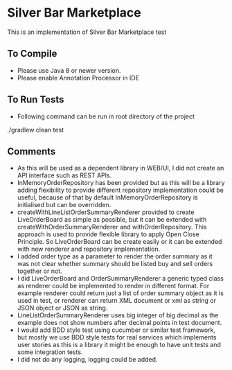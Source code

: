 # Silver Bar Marketplace

This is an implementation of Silver Bar Marketplace test

## To Compile

- Please use Java 8 or newer version.
- Please enable Annotation Processor in IDE

## To Run Tests

- Following command can be run in root directory of the project

./gradlew clean test

## Comments

- As this will be used as a dependent library in WEB/UI, I did not create an API interface such as REST APIs.
- InMemoryOrderRepository has been provided but as this will be a library adding flexibility to provide different repository implementation could be useful, because of that by default InMemoryOrderRepository is initialised but can be overridden.
- createWithLineListOrderSummaryRenderer provided to create LiveOrderBoard as simple as possible, but it can be extended with createWithOrderSummaryRenderer and withOrderRepository. This approach is used to provide flexible library to apply Open Close Principle. So LiveOrderBoard can be create easily or it can be extended with new renderer and repository implementation.
- I added order type as a parameter to render the order summary as it was not clear whether summary should be listed buy and sell orders together or not.
- I did LiveOrderBoard and OrderSummaryRenderer a generic typed class as renderer could be implemented to render in different format. For example renderer could return just a list of order summary object as it is used in test, or renderer can return XML document or xml as string or JSON object or JSON as string.
- LineListOrderSummaryRenderer uses big integer of big decimal as the example does not show numbers after decimal points in test document.
- I would add BDD style test using cucumber or similar test framework, but mostly we use BDD style tests for real services which implements user stories as this is a library it might be enough to have unit tests and some integration tests.
- I did not do any logging, logging could be added.
